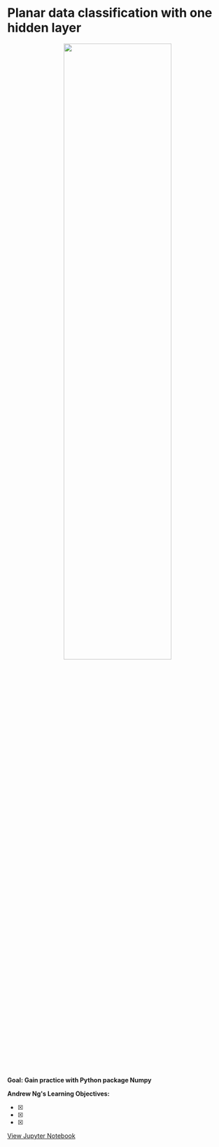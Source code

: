 <h1>Planar data classification with one hidden layer</h1>

<p align="center">
<img src="https://ucarecdn.com/49f1dd4a-5462-43a9-b381-49939e652ab3/" width="70%" height="60%" >
</p>
<b>Goal: Gain practice with Python package Numpy</b>


<b>Andrew Ng's Learning Objectives:</b> 

- [x]
- [x]
- [x]

[View Jupyter Notebook](https://github.com/codeamt/Deep-Learning-AI/blob/master/1%20Neural%20Networks%20and%20Deep%20Learning/Implementations/3%20Shallow%20Neural%20Networks/1-PA/Planar%2Bdata%2Bclassification%2Bwith%2Bone%2Bhidden%2Blayer%2Bv5.ipynb
)

